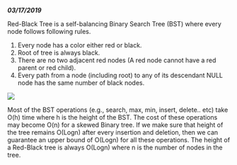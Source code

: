 ***03/17/2019***

Red-Black Tree is a self-balancing Binary Search Tree (BST) where every node follows following rules.

  1. Every node has a color either red or black.
  2. Root of tree is always black.
  3. There are no two adjacent red nodes (A red node cannot have a red parent or red child).
  4. Every path from a node (including root) to any of its descendant NULL node has the same number of black nodes.
  
<p style = "align:center"><img src="https://www.geeksforgeeks.org/wp-content/uploads/RedBlackTree.png"></p>
  
Most of the BST operations (e.g., search, max, min, insert, delete.. etc) take O(h) time where h is the height of the BST. The cost of these operations may become O(n) for a skewed Binary tree. If we make sure that height of the tree remains O(Logn) after every insertion and deletion, then we can guarantee an upper bound of O(Logn) for all these operations. The height of a Red-Black tree is always O(Logn) where n is the number of nodes in the tree.
